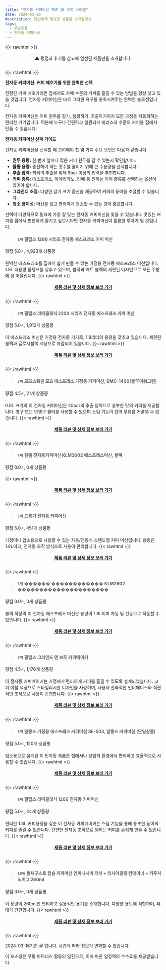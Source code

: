 ```yaml
---
title: "전자동 커피머신 TOP 10 추천 아이템"
date: 2024-03-16
description: 당신에게 필요한 상품을 소개할게요
tags:
  - 주방용품
  - 전자동 커피머신
---
```

{{< rawhtml >}}<div class="toc" style="text-align: center; height: 50px; line-height: 2;">  <p>⚠️ 평점과 후기를 참고해 엄선된 제품만을 소개합니다.<br></p></div> {{< /rawhtml >}}

**전자동 커피머신: 커피 애호가를 위한 완벽한 선택**

진정한 커피 애호가라면 집에서도 카페 수준의 커피를 즐길 수 있는 방법을 항상 찾고 있을 것입니다. 전자동 커피머신은 바로 그러한 욕구를 충족시켜주는 완벽한 솔루션입니다.

전자동 커피머신은 커피 원두를 갈기, 탬핑하기, 추출하기까지 모든 과정을 자동화하는 편리한 기기입니다. 덕분에 누구나 간편하고 일관되게 바리스타 수준의 커피를 집에서 만들 수 있습니다.

**전자동 커피머신 선택 가이드**

전자동 커피머신을 선택할 때 고려해야 할 몇 가지 주요 요인은 다음과 같습니다.

* **원두 용량:** 한 번에 얼마나 많은 커피 원두를 갈 수 있는지 확인합니다.
* **물통 용량:** 충전해야 하는 횟수를 줄이기 위해 큰 수용량을 선택합니다.
* **추출 압력:** 최적의 추출을 위해 9bar 이상의 압력을 추천합니다.
* **커피 종류:** 에스프레소, 아메리카노, 라떼 등 원하는 커피 종류를 선택하는 옵션이 있어야 합니다.
* **그라인더 조절:** 다양한 갈기 크기 옵션을 제공하여 커피의 풍미를 조절할 수 있습니다.
* **청소 용이성:** 머신을 쉽고 편리하게 청소할 수 있는 것이 중요합니다.

선택이 다양하므로 필요에 가장 잘 맞는 전자동 커피머신을 찾을 수 있습니다. 맛있는 커피를 집에서 편안하게 즐기고 싶으시다면 전자동 커피머신이 훌륭한 투자가 될 것입니다.


>#### `1위` 필립스 1200 시리즈 전자동 에스프레소 커피 머신
평점 5.0⭐, 4,923개 상품평

완벽한 에스프레소를 집에서 쉽게 만들 수 있는 가정용 전자동 에스프레소 머신입니다. 1.8L 대용량 물탱크를 갖추고 있으며, 블랙과 매트 블랙의 세련된 디자인으로 모든 주방에 잘 어울립니다.
{{< rawhtml >}}<div class="toc" style="text-align: center; height: 50px; line-height: 2;"><p><b><a href="https://link.coupang.com/re/AFFSDP?lptag=AF5033054&pageKey=1262477054&itemId=2263729507&vendorItemId=70260982041&traceid=V0-153-5f6f3f4b9a090267&requestid=20240316212450636298654763&token=31850C%7CMIXED">제품 리뷰 및 상세 정보 보러 가기</a></b><br></p> </div>{{< /rawhtml >}}

>#### `2위` 필립스 라떼클래식 2200 시리즈 전자동 에스프레소 커피 머신
평점 5.0⭐, 1,912개 상품평

이 에스프레소 머신은 가정용 전자동 기기로, 1.8리터의 용량을 갖추고 있습니다. 세련된 블랙과 글로시블랙 색상으로 마감되어 있습니다.
{{< rawhtml >}}<div class="toc" style="text-align: center; height: 50px; line-height: 2;"><p><b><a href="https://link.coupang.com/re/AFFSDP?lptag=AF5033054&pageKey=6776517698&itemId=15924250778&vendorItemId=5491136859&traceid=V0-153-35bbbdce578fc929&requestid=20240316212450636298654763&token=31850C%7CMIXED">제품 리뷰 및 상세 정보 보러 가기</a></b><br></p> </div>{{< /rawhtml >}}

>#### `3위` 모즈스웨덴 모즈 에스프레소 가정용 커피머신, DMC-1400(블루이쉬그린)
평점 4.5⭐, 21개 상품평

0.9L 크기의 이 전자동 커피머신은 20bar의 추출 압력으로 풍부한 맛의 커피를 제공합니다. 영구 또는 반영구 필터를 사용할 수 있으며 스팀 기능이 있어 우유를 거품낼 수 있습니다.
{{< rawhtml >}}<div class="toc" style="text-align: center; height: 50px; line-height: 2;"><p><b><a href="https://link.coupang.com/re/AFFSDP?lptag=AF5033054&pageKey=2262213284&itemId=3877129992&vendorItemId=82210498390&traceid=V0-153-dc77eafa7e782bb2&clickBeacon=q2EN_we0W8HnNq1Yq-bBZ3q2Vb0my_scgUXWTR-1Od7__4zhlbwbTxurSWw_Tb-o0bNBypARscgueTLY5bu7OqtKvPgqNp7v-IbTImoAnDgSPAUoAgvdMmgNbA6QRgPjmStunfDzQ45AtZOIjZUlVkviMVjEipA1OkUGR7bvU9e7nHz0he9sWdcaLWB6wUfrT9te67Crv8JQpntm3GpWMOYl6ZhwXLzBBPWN64AUAVLzRj_7ig6rcgxQFFILm26fHvyZO3QGCLzOT7ZXOoigw16YC_p-YOsdxgbRJpt0u-RSEARBwu635w5eXtF2JsEMrmmtqgYyWpUDFRpvFThTMcDSpwaU9P5CWvtwD_jGZiJ2VB87K1Bgf_y3LXl7XEGm2XabhCrckHGCUWfVOpr0SzvLfsw2eWp5DEs15iWcObI29UjeJiu318YOHmQR_y6wVv4dzuuo8I_LH8hFshz4U45JWxY3LIxUubl3dUu4yeMSN6fbm1j1rVlHf0AaqpnrxQjGVzoo959vi3ovsgKnRWYdFScNkLMqADwFiFDVL_CUPIi-fl773BRzIQ3ANJFJ5W0VbvfZDC66yGeM5bkL7kjJnPDJYusPiUQTIAQ-UoAiaMLeebl5U8yjeqcl0VIYP7BYr9LM9-FK5vgi7ZkcI17GM0IXcumfGbzhqKp5NghLZmq3x0IDfj-gRoeq7754VFjgr-veLSCyNHG2-1JYlGUsk_ZCK_u_fwmg0BLbk2UzjiouOM2aRrFHd9CFoBe4Vc4S6CnO70guQSvlJC7Spkc6Ag1JvnugWR_jCz5ltuOclJgUobDw_FcFKVaJnH5wDNRGCkqp59OkimXuyz4ifjw5wESJZBatA_eXeXcEhDJmcrbCLHPlBY_gfbxcbO3pt8TR_PYChvbFJE4peKdtskv-NLy4EUR0J0JJg4yYQ-7wjIlP4ayUgA0P7g%3D%3D&requestid=20240316212450636298654763&token=31850C%7CMIXED">제품 리뷰 및 상세 정보 보러 가기</a></b><br></p> </div>{{< /rawhtml >}}

>#### `4위` 칼렘 전자동커피머신 KLM2602 에스프레소머신, 블랙
평점 0.0⭐, 0개 상품평


{{< rawhtml >}}<div class="toc" style="text-align: center; height: 50px; line-height: 2;"><p><b><a href="https://link.coupang.com/re/AFFSDP?lptag=AF5033054&pageKey=7759388085&itemId=20921208787&vendorItemId=87988058481&traceid=V0-153-e5327c9de49935a8&clickBeacon=JLVLO1JHMW3wRBTHJMB_48z43rgjxngrIqkMx8FBFNi_UxxERoTPiV_J-EqM_PmXUhdImidlbzmqmJOldodlZ9JbFfFK-9nY4vYBlEUNJX0GWKqqwM6N2aeJc5I0_liTeL22Tk0M7IBzdSbk5U1HwzpBWGjrEWjH6nZAHMlWQWacbV0i0dm9wu7if1uNnbZRlTnkwM943FW-TU6Lv-o8t0sK50RcMN78b0LQS2JZlAgs3U3VYwfGauCKoBDdkPY-kU7Q2k5X5xhvk5AP30V323aqCVK-UPwgXKu9n2f7Hgf-VP5Pv1E9d-bZoVsN7qIUYLhFruF1L3KgewNlqC6nI6holwN57gMGKaW2NZjqEE6a0Ds92x8T0oYdqEiVEHC5LHG5KlsxYxI8Nr9nCuPFfwwWFXdn7rxShNodGdFydKXZGW6epSwe-UunuqTiYqEPhjjlOoieNPMXJPgf1JeVZqLsEZXqVRWsyhK_5uiUEFmX4iiTW7yqnZqb5FFTvGzJWsB3zkYoNhQ3ZES3FE1E5njpN77ukBd9P1paTe5L4ni5M2OpXqaW-QykOh0e9w_r_wwWY3UIgSxiKrfe8wkPu_UpWVRekXVckKFmUSoQ7PVdSQ0Mdk0QfLZd9f8k9UWmk-6V5axc0ajkNx-6h6E2U30ZrMUkxMHEGXx-0aFFdpB3F_Q4z_os_NtqacJPpOcitD-9LawhkUh6MAHT43snO8lBog_z1R0YDaPptM1-5-T05iKDBTpMTmcKnt6K-fQZG3-kxZ86E7k2hax65Ynwvx-yHYIb6CPXZyqljB3xogOymRxPBccyFJga8DoOjLL3Qikn1wiVpfJT9lJO0O1rFG7OOICWRioO3HJfSkdoZ806l__JEzjMb7BhXN4JigGuheVXs5_MzOJMDieZ_yOWFICrq6CfUKEpe9wBcMwZrE-tJakLUFhgn7-w48VssaE%3D&requestid=20240316212450636298654763&token=31850C%7CMIXED">제품 리뷰 및 상세 정보 보러 가기</a></b><br></p> </div>{{< /rawhtml >}}

>#### `5위` 드롱기 전자동 커피머신
평점 5.0⭐, 451개 상품평

가정이나 업소용으로 사용할 수 있는 자동/전동식 스탠드형 커피 머신입니다. 용량은 1.8L이고, 전자동 조작 방식으로 사용이 편리합니다.
{{< rawhtml >}}<div class="toc" style="text-align: center; height: 50px; line-height: 2;"><p><b><a href="https://link.coupang.com/re/AFFSDP?lptag=AF5033054&pageKey=6939756514&itemId=16823801993&vendorItemId=84003887590&traceid=V0-153-6594609214580b12&requestid=20240316212450636298654763&token=31850C%7CMIXED">제품 리뷰 및 상세 정보 보러 가기</a></b><br></p> </div>{{< /rawhtml >}}

>#### `6위` ������ ������������ KLM2602 ���������������������
평점 0.0⭐, 0개 상품평

블랙 색상의 이 전자동 에스프레소 머신은 용량이 1.8L이며 자동 및 전동으로 작동할 수 있습니다.
{{< rawhtml >}}<div class="toc" style="text-align: center; height: 50px; line-height: 2;"><p><b><a href="https://link.coupang.com/re/AFFSDP?lptag=AF5033054&pageKey=7759339505&itemId=20920976902&vendorItemId=87987829209&traceid=V0-153-77fa0cafded679ab&clickBeacon=C3FmT7aX0epH52kSCwGI3Ef8iktMz3qXUiDY_uX3o_aHMbFEJNVAMmSSW0REwIpaHDgGnW1_R2hQ2yv5Ly2HexPxS-LLTpbTmBcOQy_W2N70Xm1RkZZykSnJHDrpjeJm7i4tV7IyRc8DkrpArtXBkjgCBGTEEfLIIPeuN7FdT9NS07fbNDjdhfhM-0yN-d9IY2O8hBo6zOjnqF5xxU7mPa5cvyQolZVyCXMV4NiePMixxwzK1U3Kc47_uIyI2ZzxR3AJx0iukI6SruxX8XSKkkH32YSnvF69HLryWsRUisO-OPm4PyDPM2wSctskmweIE1a_y5jF0-6rtspyUAgolLsxG3WQLl-Q7nUzSQGrWnnMWWZcJHcrK05xZyMyTQL5C7a8JMtuxd8ScRLp-6ic0S9Z8rznzbsVnJ9XhnFqsHRvwQEOvHtyxNIEcGlPhC80u939w5LTbopz8USmlx0NboDvXCnPnt7X1k-AgLPD_gv5zNCq15pzHm0_PgXxcATO4ZZ56Up5D2ca6DQmAJr4fqXLuIua-PVfRyJf1GunjaUogsl9DpS9bMTpjXj2h59Be7H4ESE24i94VXr7SeICuaE71faSj5A8VerjDzva0vr6Lo_wLWOX93NrvMebZ7rwg5wpWNtZqXJuOFYLGreuz1rv-VC8FpLPPBOjb-PIWPRZOQ9XDPuO1wCmaae-Qu4Y_qxhuPkPAnnkXXusqXeJqETFxbqoaqBITlW1qeTPSndmtUuUwEKquJIaq4cXnLvPEm2Q_jGPL34QXSx8uqrk4Itx6WFAxG7Mf5TpRNS7cNux99f-jO4fHFLIl3WOBq16qvBWYw9VgYifusL6PzRZr9HF_4wwctUFC-I7YmzSntbtNWJQyBvPJ96mNEXI-v0Lt9eoOwtwbo_LQr-5UNk6A2mJPqm2-rcFkxXFkz9T5nlowEmUAV_gAdD084I%3D&requestid=20240316212450636298654763&token=31850C%7CMIXED">제품 리뷰 및 상세 정보 보러 가기</a></b><br></p> </div>{{< /rawhtml >}}

>#### `7위` 필립스 그라인드 앤 브루 커피메이커
평점 4.5⭐, 1,176개 상품평

이 전자동 커피메이커는 가정에서 편리하게 커피를 즐길 수 있도록 설계되었습니다. 코퍼 메탈 색상으로 스타일리시한 디자인을 자랑하며, 사용자 친화적인 인터페이스와 직관적인 조작으로 사용이 간편합니다.
{{< rawhtml >}}<div class="toc" style="text-align: center; height: 50px; line-height: 2;"><p><b><a href="https://link.coupang.com/re/AFFSDP?lptag=AF5033054&pageKey=4916941998&itemId=6435225396&vendorItemId=73730302512&traceid=V0-153-a8f509e750339563&requestid=20240316212450636298654763&token=31850C%7CMIXED">제품 리뷰 및 상세 정보 보러 가기</a></b><br></p> </div>{{< /rawhtml >}}

>#### `8위` 알롱드 가정용 에스프레소 커피머신 SE-503, 알롱드 커피머신 (단일상품)
평점 5.0⭐, 120개 상품평

업소용으로 설계된 이 반자동 제품은 집에서나 상업적 환경에서 편리하고 효율적으로 사용할 수 있습니다.
{{< rawhtml >}}<div class="toc" style="text-align: center; height: 50px; line-height: 2;"><p><b><a href="https://link.coupang.com/re/AFFSDP?lptag=AF5033054&pageKey=6518697103&itemId=14432537620&vendorItemId=81676259895&traceid=V0-153-e5be8d2a94f3d4b4&clickBeacon=f52d5rzUnDhUfb4_f_3c5fMl8LwVm5V1nvxp7bqsrdjJLet_YdZDeGl0ji71dPJriWPeFsHu0ayhr-YxupvyXXaW3DETIo5Z6Hyl76Al55f8zBrB11IQ-xTH3ffPnB--qPF_cm-JbB3Y0DfJLZDNYkHz8mCcIRObuxzsQsXx5gCSq2e4BMY-x9ZdyBhFjbQVCmYbZDf-UEIfqQ12WV4VBTKB1GuANJLy59fpzGvVY94X_nnFoqDGU0Wqyz2D7OR2BjK0zQhYPe_mpMk7ky4ibXLjnjOWIwzpPzMgFh9DCYYg4IeodquRanL60CrCz4PLyFW2LQcr6dqswycCSPMalay7qfesx3cVAlh-7tgUT4ORqtIW56pGr0dmPTDEzDj8WbZV5F7oLIM0qPELZmElbr89Iw-jnQR_jC-7-hdBk7t5IRNF9CJcJoHkRIOXJbGUq70cogJIAQmHiVBGB2DD9Sk4XefrtZ1NwnoshXkCh9Og59sNtz62qu5CXpKoBUXdNvSSkLliUViBz9TAYd7_OeNWjdW-lt8T8rUHNhdg0gwLBtQ6y8hV0h3VMj8rx-BxOJZSYgzAiS0NGBVqA1w0F4XqUc33cuHUfF82xJ3TNDQgoYNBHNOZU1-Den9lW5NnUCKybeo0H4VeVEEEFaJkKiIVHjCM8ZVzjL2qotlxsx2YME5eo8K0tXYKhaJPpMNBMnVqYKywL0TnTyPYdjc_g-ylkumKHfP4Sxjx9NAdNfWzrKKQVR0s0MsHb2Fcu_KxdwNV36BkaBWpac3zY-d3DH-vBzu5fYCSI96uC-4m3yGv6gwBKbU4Scq7f24CVKmoQ66A1nReSnIlljTrJFisxfyevqCnfgs-8KpAvqhUFUEF0LTV5SKqIiyg0IQx59x_M20MkoAI5u4UGMPbUPwcSdPCF4uLRXP6Q8ahFU9O9IBHLKVYG8F1teo%3D&requestid=20240316212450636298654763&token=31850C%7CMIXED">제품 리뷰 및 상세 정보 보러 가기</a></b><br></p> </div>{{< /rawhtml >}}

>#### `9위` 필립스 라떼클래식 1200 전자동 커피머신
평점 5.0⭐, 44개 상품평

편리한 1.8L 커피용량을 갖춘 이 전자동 커피메이커는 스팀 기능을 통해 풍부한 풍미의 커피를 즐길 수 있습니다. 간편한 전자동 조작으로 원하는 커피를 손쉽게 만들 수 있습니다.
{{< rawhtml >}}<div class="toc" style="text-align: center; height: 50px; line-height: 2;"><p><b><a href="https://link.coupang.com/re/AFFSDP?lptag=AF5033054&pageKey=7206308402&itemId=18225391599&vendorItemId=87541125924&traceid=V0-153-c207f57c914a613f&requestid=20240316212450636298654763&token=31850C%7CMIXED">제품 리뷰 및 상세 정보 보러 가기</a></b><br></p> </div>{{< /rawhtml >}}

>#### `10위` 돌체구스토 캡슐 커피머신 인피니시마 터치 + 리사이클링 컨테이너 + 카푸치노머그 260ml
평점 0.0⭐, 0개 상품평

이 용량이 260ml인 편리하고 실용적인 용기를 소개합니다. 다양한 용도에 적합하며, 휴대가 간편합니다.
{{< rawhtml >}}<div class="toc" style="text-align: center; height: 50px; line-height: 2;"><p><b><a href="https://link.coupang.com/re/AFFSDP?lptag=AF5033054&pageKey=7940041405&itemId=21900797585&vendorItemId=88948826322&traceid=V0-153-4d222ab1dbb86a62&clickBeacon=f4kBkHpnFz4t4pVlfw2YbfQ2Y43mpCXEUXMQ6BO_XKV2yrotGLsNT4OSy__1DI9BYjiOL4avsHZp5VUgJReA1MYyiwHiSTfs7mdZw21xHfYvypJvj3XeShYFxH4ceCt2rl0MygWvzHEw7q_fhr9S3JBoOBXC-Q6nbw6h80fzH8qJWpaoTrMBG0jpsFFfww2dJKvHCLMTZKtK6Ya6j_oYmhpTUyj04H7cCJScaV90yEJeKeYzeJgUGWD7pFMEk_NfxfzxrlCqxaU_pZzmAlDpDt4NLI5bW7EF0l3CAHdZ2tCXn42pIMoaIIc8OvZoQl2bL0_RdyEdzEtdio2MJZRNRknY5UTiHsP9noOhLAvH0Zc_99gQGZ5UY4VxsKOp5n5WHobAZOzQpt260owt0jdtTkX96S1RiQ99-Z_dxWOnU9Nt8Aojik_q1kpXGWWcMqRPMfl9ORzjljCF5HLgaO3QSBQvmGdZKy45Tzmj2sLjfoRj8yXOIwamQZprFrebatKRs9w9keE1m557-VAbYuBYSg5naAkrBAeqgqvMrnqb4pto6eaBx0MxiJqMa2O_cIpYgZpCO8NOzw_69s52Qtqs3Knyl18W5Mc4ondfK8nmOIQnBnadGJXQX2cd9GJbLube8KORhtuzEEP1BWIwjgDsMDdkT-P7X1DOe3xCeqyhj3o5Y6owZrPGbDkmHkyhIpojgrLCFa0PbWWMY6G2baSzeUlMIKhUGkBPJQb7ws8ko7C7Filn8HNDnjmdeCdriFg8Z_BNonihZ7OrsVf0uKuDqWtd2aXo9wkcqKk37eFs5mt3wc6kMqwCyjZ6N6p9jIoZ9r5wEzXz5jvN-At3w8vgM0vyafeGauuJpuWlqFDqgIr19aseqQmtiNb25yjtkq80hcEMV2JuOzSmgCR-AcRLwiT-7Zy3p4Q5-CsoTXZq2e6A3Qfmpr0PrzAAYz0%3D&requestid=20240316212450636298654763&token=31850C%7CMIXED">제품 리뷰 및 상세 정보 보러 가기</a></b><br></p> </div>{{< /rawhtml >}}


2024-03-16기준 글 입니다.
시간에 따라 정보가 변화할 수 있습니다.

이 포스팅은 쿠팡 파트너스 활동의 일환으로, 이에 따른 일정액의 수수료를 제공받습니다.